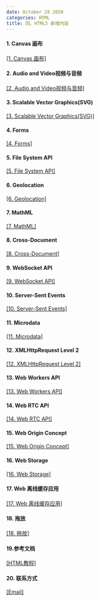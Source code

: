 ```yaml
---
date: October 28 2020
categories: HTML
title: 四、HTML5 新增内容
---
```


#### 1. Canvas 画布

[[1. Canvas 画布]]()

#### 2. Audio and Video视频与音频

[[2. Audio and Video视频与音频]]()

#### 3. Scalable Vector Graphics(SVG)

[[3. Scalable Vector Graphics(SVG)]]()

#### 4. Forms

[[4. Forms]]()

#### 5. File System API

[[5. File System API]]()

#### 6. Geolocation

[[6. Geolocation]]()

#### 7. MathML

[[7. MathML]]()

#### 8. Cross-Document

[[8. Cross-Document]]()

#### 9. WebSocket API

[[9. WebSocket API]]()

#### 10. Server-Sent Events

[[10. Server-Sent Events]]()

#### 11. Microdata

[[11. Microdata]]()

#### 12. XMLHttpRequest Level 2

[[12. XMLHttpRequest Level 2]]()

#### 13. Web Workers API

[[13. Web Workers API]]()

#### 14. Web RTC API

[[14. Web RTC API]]()

#### 15. Web Origin Concept

[[15. Web Origin Concept]]()

#### 16. Web Storage

[[16. Web Storage]]()

#### 17. Web 离线缓存应用

[[17. Web 离线缓存应用]]()

#### 18. 拖放

[[18. 拖放]]()

#### 19.参考文档

[[HTML教程]](https://web-dolphin.github.io/2020/10/28/HTML/Tutorial/HTML%E6%95%99%E7%A8%8B/)

#### 20. 联系方式

[[Email]](yuanmin8888@outlook.com)
